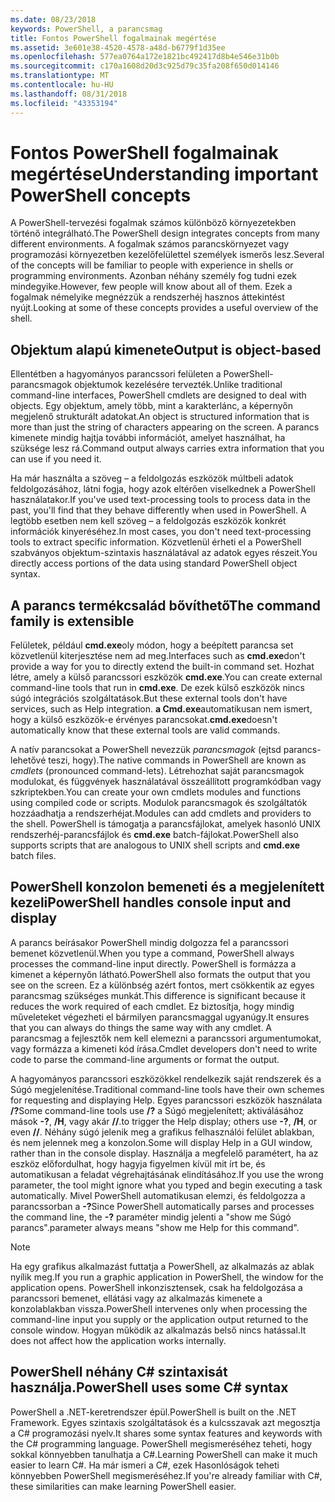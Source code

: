 ```yaml
---
ms.date: 08/23/2018
keywords: PowerShell, a parancsmag
title: Fontos PowerShell fogalmainak megértése
ms.assetid: 3e601e38-4520-4578-a48d-b6779f1d35ee
ms.openlocfilehash: 577ea0764a172e1821bc492417d8b4e546e31b0b
ms.sourcegitcommit: c170a1608d20d3c925d79c35fa208f650d014146
ms.translationtype: MT
ms.contentlocale: hu-HU
ms.lasthandoff: 08/31/2018
ms.locfileid: "43353194"
---
```

# <a name="understanding-important-powershell-concepts"></a><span data-ttu-id="57840-103">Fontos PowerShell fogalmainak megértése</span><span class="sxs-lookup"><span data-stu-id="57840-103">Understanding important PowerShell concepts</span></span>

<span data-ttu-id="57840-104">A PowerShell-tervezési fogalmak számos különböző környezetekben történő integrálható.</span><span class="sxs-lookup"><span data-stu-id="57840-104">The PowerShell design integrates concepts from many different environments.</span></span> <span data-ttu-id="57840-105">A fogalmak számos parancskörnyezet vagy programozási környezetben kezelőfelülettel személyek ismerős lesz.</span><span class="sxs-lookup"><span data-stu-id="57840-105">Several of the concepts will be familiar to people with experience in shells or programming environments.</span></span> <span data-ttu-id="57840-106">Azonban néhány személy fog tudni ezek mindegyike.</span><span class="sxs-lookup"><span data-stu-id="57840-106">However, few people will know about all of them.</span></span> <span data-ttu-id="57840-107">Ezek a fogalmak némelyike megnézzük a rendszerhéj hasznos áttekintést nyújt.</span><span class="sxs-lookup"><span data-stu-id="57840-107">Looking at some of these concepts provides a useful overview of the shell.</span></span>

## <a name="output-is-object-based"></a><span data-ttu-id="57840-108">Objektum alapú kimenete</span><span class="sxs-lookup"><span data-stu-id="57840-108">Output is object-based</span></span>

<span data-ttu-id="57840-109">Ellentétben a hagyományos parancssori felületen a PowerShell-parancsmagok objektumok kezelésére tervezték.</span><span class="sxs-lookup"><span data-stu-id="57840-109">Unlike traditional command-line interfaces, PowerShell cmdlets are designed to deal with objects.</span></span>
<span data-ttu-id="57840-110">Egy objektum, amely több, mint a karakterlánc, a képernyőn megjelenő strukturált adatokat.</span><span class="sxs-lookup"><span data-stu-id="57840-110">An object is structured information that is more than just the string of characters appearing on the screen.</span></span> <span data-ttu-id="57840-111">A parancs kimenete mindig hajtja további információt, amelyet használhat, ha szüksége lesz rá.</span><span class="sxs-lookup"><span data-stu-id="57840-111">Command output always carries extra information that you can use if you need it.</span></span>

<span data-ttu-id="57840-112">Ha már használta a szöveg – a feldolgozás eszközök múltbeli adatok feldolgozásához, látni fogja, hogy azok eltérően viselkednek a PowerShell használatakor.</span><span class="sxs-lookup"><span data-stu-id="57840-112">If you've used text-processing tools to process data in the past, you'll find that they behave differently when used in PowerShell.</span></span> <span data-ttu-id="57840-113">A legtöbb esetben nem kell szöveg – a feldolgozás eszközök konkrét információk kinyeréséhez.</span><span class="sxs-lookup"><span data-stu-id="57840-113">In most cases, you don't need text-processing tools to extract specific information.</span></span> <span data-ttu-id="57840-114">Közvetlenül érheti el a PowerShell szabványos objektum-szintaxis használatával az adatok egyes részeit.</span><span class="sxs-lookup"><span data-stu-id="57840-114">You directly access portions of the data using standard PowerShell object syntax.</span></span>

## <a name="the-command-family-is-extensible"></a><span data-ttu-id="57840-115">A parancs termékcsalád bővíthető</span><span class="sxs-lookup"><span data-stu-id="57840-115">The command family is extensible</span></span>

<span data-ttu-id="57840-116">Felületek, például **cmd.exe**oly módon, hogy a beépített parancsa set közvetlenül kiterjesztése nem ad meg.</span><span class="sxs-lookup"><span data-stu-id="57840-116">Interfaces such as **cmd.exe**don't provide a way for you to directly extend the built-in command set.</span></span> <span data-ttu-id="57840-117">Hozhat létre, amely a külső parancssori eszközök **cmd.exe**.</span><span class="sxs-lookup"><span data-stu-id="57840-117">You can create external command-line tools that run in **cmd.exe**.</span></span> <span data-ttu-id="57840-118">De ezek külső eszközök nincs súgó integrációs szolgáltatások.</span><span class="sxs-lookup"><span data-stu-id="57840-118">But these external tools don't have services, such as Help integration.</span></span> <span data-ttu-id="57840-119">**a Cmd.exe**automatikusan nem ismert, hogy a külső eszközök-e érvényes parancsokat.</span><span class="sxs-lookup"><span data-stu-id="57840-119">**cmd.exe**doesn't automatically know that these external tools are valid commands.</span></span>

<span data-ttu-id="57840-120">A natív parancsokat a PowerShell nevezzük *parancsmagok* (ejtsd parancs-lehetővé teszi, hogy).</span><span class="sxs-lookup"><span data-stu-id="57840-120">The native commands in PowerShell are known as *cmdlets* (pronounced command-lets).</span></span> <span data-ttu-id="57840-121">Létrehozhat saját parancsmagok modulokat, és függvények használatával összeállított programkódban vagy szkriptekben.</span><span class="sxs-lookup"><span data-stu-id="57840-121">You can create your own cmdlets modules and functions using compiled code or scripts.</span></span> <span data-ttu-id="57840-122">Modulok parancsmagok és szolgáltatók hozzáadhatja a rendszerhéjat.</span><span class="sxs-lookup"><span data-stu-id="57840-122">Modules can add cmdlets and providers to the shell.</span></span> <span data-ttu-id="57840-123">PowerShell is támogatja a parancsfájlokat, amelyek hasonló UNIX rendszerhéj-parancsfájlok és **cmd.exe** batch-fájlokat.</span><span class="sxs-lookup"><span data-stu-id="57840-123">PowerShell also supports scripts that are analogous to UNIX shell scripts and **cmd.exe** batch files.</span></span>

## <a name="powershell-handles-console-input-and-display"></a><span data-ttu-id="57840-124">PowerShell konzolon bemeneti és a megjelenített kezeli</span><span class="sxs-lookup"><span data-stu-id="57840-124">PowerShell handles console input and display</span></span>

<span data-ttu-id="57840-125">A parancs beírásakor PowerShell mindig dolgozza fel a parancssori bemenet közvetlenül.</span><span class="sxs-lookup"><span data-stu-id="57840-125">When you type a command, PowerShell always processes the command-line input directly.</span></span> <span data-ttu-id="57840-126">PowerShell is formázza a kimenet a képernyőn látható.</span><span class="sxs-lookup"><span data-stu-id="57840-126">PowerShell also formats the output that you see on the screen.</span></span> <span data-ttu-id="57840-127">Ez a különbség azért fontos, mert csökkentik az egyes parancsmag szükséges munkát.</span><span class="sxs-lookup"><span data-stu-id="57840-127">This difference is significant because it reduces the work required of each cmdlet.</span></span> <span data-ttu-id="57840-128">Ez biztosítja, hogy mindig műveleteket végezheti el bármilyen parancsmaggal ugyanúgy.</span><span class="sxs-lookup"><span data-stu-id="57840-128">It ensures that you can always do things the same way with any cmdlet.</span></span> <span data-ttu-id="57840-129">A parancsmag a fejlesztők nem kell elemezni a parancssori argumentumokat, vagy formázza a kimeneti kód írása.</span><span class="sxs-lookup"><span data-stu-id="57840-129">Cmdlet developers don't need to write code to parse the command-line arguments or format the output.</span></span>

<span data-ttu-id="57840-130">A hagyományos parancssori eszközökkel rendelkezik saját rendszerek és a Súgó megjelenítése.</span><span class="sxs-lookup"><span data-stu-id="57840-130">Traditional command-line tools have their own schemes for requesting and displaying Help.</span></span> <span data-ttu-id="57840-131">Egyes parancssori eszközök használata **/?**</span><span class="sxs-lookup"><span data-stu-id="57840-131">Some command-line tools use **/?**</span></span> <span data-ttu-id="57840-132">a Súgó megjelenített; aktiválásához mások **-?**, **/H**, vagy akár **//**.</span><span class="sxs-lookup"><span data-stu-id="57840-132">to trigger the Help display; others use **-?**, **/H**, or even **//**.</span></span> <span data-ttu-id="57840-133">Néhány súgó jelenik meg a grafikus felhasználói felület ablakban, és nem jelennek meg a konzolon.</span><span class="sxs-lookup"><span data-stu-id="57840-133">Some will display Help in a GUI window, rather than in the console display.</span></span> <span data-ttu-id="57840-134">Használja a megfelelő paramétert, ha az eszköz előfordulhat, hogy hagyja figyelmen kívül mit írt be, és automatikusan a feladat végrehajtásának elindításához.</span><span class="sxs-lookup"><span data-stu-id="57840-134">If you use the wrong parameter, the tool might ignore what you typed and begin executing a task automatically.</span></span>
<span data-ttu-id="57840-135">Mivel PowerShell automatikusan elemzi, és feldolgozza a parancssorban a **-?**</span><span class="sxs-lookup"><span data-stu-id="57840-135">Since PowerShell automatically parses and processes the command line, the **-?**</span></span> <span data-ttu-id="57840-136">paraméter mindig jelenti a "show me Súgó parancs".</span><span class="sxs-lookup"><span data-stu-id="57840-136">parameter always means "show me Help for this command".</span></span>

> [!NOTE]
> <span data-ttu-id="57840-137">Ha egy grafikus alkalmazást futtatja a PowerShell, az alkalmazás az ablak nyílik meg.</span><span class="sxs-lookup"><span data-stu-id="57840-137">If you run a graphic application in PowerShell, the window for the application opens.</span></span>
> <span data-ttu-id="57840-138">PowerShell inkonzisztensek, csak ha feldolgozása a parancssori bemenet, ellátási vagy az alkalmazás kimenete a konzolablakban vissza.</span><span class="sxs-lookup"><span data-stu-id="57840-138">PowerShell intervenes only when processing the command-line input you supply or the application output returned to the console window.</span></span> <span data-ttu-id="57840-139">Hogyan működik az alkalmazás belső nincs hatással.</span><span class="sxs-lookup"><span data-stu-id="57840-139">It does not affect how the application works internally.</span></span>

## <a name="powershell-uses-some-c-syntax"></a><span data-ttu-id="57840-140">PowerShell néhány C# szintaxisát használja.</span><span class="sxs-lookup"><span data-stu-id="57840-140">PowerShell uses some C# syntax</span></span>

<span data-ttu-id="57840-141">PowerShell a .NET-keretrendszer épül.</span><span class="sxs-lookup"><span data-stu-id="57840-141">PowerShell is built on the .NET Framework.</span></span> <span data-ttu-id="57840-142">Egyes szintaxis szolgáltatások és a kulcsszavak azt megosztja a C# programozási nyelv.</span><span class="sxs-lookup"><span data-stu-id="57840-142">It shares some syntax features and keywords with the C# programming language.</span></span> <span data-ttu-id="57840-143">PowerShell megismeréséhez teheti, hogy sokkal könnyebben tanulhatja a C#.</span><span class="sxs-lookup"><span data-stu-id="57840-143">Learning PowerShell can make it much easier to learn C#.</span></span> <span data-ttu-id="57840-144">Ha már ismeri a C#, ezek Hasonlóságok teheti könnyebben PowerShell megismeréséhez.</span><span class="sxs-lookup"><span data-stu-id="57840-144">If you're already familiar with C#, these similarities can make learning PowerShell easier.</span></span>